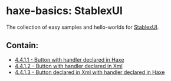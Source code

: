 haxe-basics: StablexUI
=========================

The collection of easy samples and hello-worlds for [StablexUI](http://ui.stablex.ru).

## Contain:

* [4.4.1.1 - Button with handler declared in Haxe](./4.4.1.1_ButtonWithHandler/Source/Main.hx)
* [4.4.1.2 - Button with handler declared in Xml](./4.4.1.2_ButtonWithXmlHandler/Source/Main.hx)
* [4.4.1.3 - Button declared in Xml with handler declared in Haxe](./4.4.1.3_XmlButtonWithHandler/Source/Main.hx)
